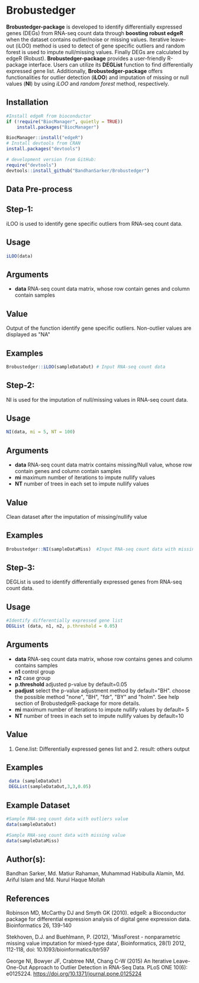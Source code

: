 # Brobustedger
**Brobustedger-package** is developed to identify differentially expressed genes (DEGs) from RNA-seq count data through **boosting robust edgeR**  when the dataset contains outlier/noise or missing values. Iterative leave-out (iLOO) method is used to detect of gene specific outliers and random forest is used to impute null/missing values. Finally DEGs are calculated by edgeR (Robust). **Brobustedger-package** provides a user-friendly R-package interface.  Users can utilize its **DEGList** function to find differentially expressed gene list. Additionally, **Brobustedger-package** offers functionalities for outlier detection (**iLOO**) and imputation of missing or null values (**NI**) by using *iLOO* and *random forest* method, respectively.   
## Installation
```r
#Install edgeR from bioconductor
if (!require("BiocManager", quietly = TRUE))
    install.packages("BiocManager")

BiocManager::install("edgeR")
# Install devtools from CRAN
install.packages("devtools")

# development version from GitHub:
require("devtools")
devtools::install_github("BandhanSarker/Brobustedger")
```
## Data Pre-process
## Step-1:
iLOO is used to identify gene specific outliers from RNA-seq count data.
## Usage
```r
iLOO(data)
```
## Arguments
* **data** RNA-seq count data matrix, whose row contain genes and column contain samples
## Value
Output of the function identify gene specific outliers. Non-outlier values are displayed as "NA"
## Examples
```r
Brobustedger::iLOO(sampleDataOut) # Input RNA-seq count data
```
## Step-2:
NI is used for the imputation of null/missing values in RNA-seq count data.
## Usage
```r
NI(data, mi = 5, NT = 100)
```
## Arguments
* **data**	RNA-seq count data matrix contains missing/Null value, whose row contain genes and column contain samples
* **mi**	maximum number of iterations to impute nullify values
* **NT**    number of trees in each set to impute nullify values

## Value
Clean dataset after the imputation of missing/nullify value

## Examples
```r
Brobustedger::NI(sampleDataMiss)  #Input RNA-seq count data with missing or null value
```
## Step-3:
DEGList is used to identify differentially expressed genes from RNA-seq count data.
## Usage
```r
#Identify differentially expressed gene list
DEGList (data, n1, n2, p.threshold = 0.05)
```
## Arguments
* **data**	  RNA-seq count data matrix, whose row contains genes and column contains  samples                 
* **n1**	  control group
* **n2**	  case group
* **p.threshold**	adjusted p-value by default=0.05
* **padjust**	select the p-value adjustment method by default="BH". choose the possible method "none", "BH", "fdr", "BY" and "holm". See help section of BrobustedgeR-package for more details.
* **mi** maximum number of iterations to impute nullify values by default= 5
* **NT** number of trees in each set to impute nullify values by default=10
  
## Value 
1. Gene.list: Differentially expressed genes list and 2. result: others output
## Examples
```r
 data (sampleDataOut)
 DEGList(sampleDataOut,3,3,0.05)
```
## Example Dataset
```r
#Sample RNA-seq count data with outliers value
data(sampleDataOut)
```
```r
#Sample RNA-seq count data with missing value
data(sampleDataMiss)
```
 
## Author(s): 
Bandhan Sarker, Md. Matiur Rahaman, Muhammad Habibulla Alamin, Md. Ariful Islam and Md.  Nurul Haque Mollah

## References
Robinson MD, McCarthy DJ and Smyth GK (2010). edgeR: a Bioconductor package for differential expression analysis of digital gene expression data. Bioinformatics 26, 139-140

Stekhoven, D.J. and Buehlmann, P. (2012), 'MissForest - nonparametric missing value imputation for mixed-type data', Bioinformatics, 28(1) 2012, 112-118, doi: 10.1093/bioinformatics/btr597

George NI, Bowyer JF, Crabtree NM, Chang C-W (2015) An Iterative Leave-One-Out Approach to Outlier Detection in RNA-Seq Data. PLoS ONE 10(6): e0125224. https://doi.org/10.1371/journal.pone.0125224
